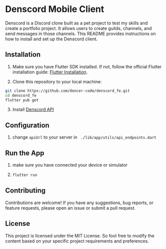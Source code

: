 # Denscord Mobile Client

Denscord is a Discord clone built as a pet project to test my skills and create a portfolio project. It allows users to create guilds, channels, and send messages in those channels. This README provides instructions on how to install and set up the Denscord client.

## Installation

1. Make sure you have Flutter SDK installed. If not, follow the official Flutter installation guide: [Flutter Installation](https://flutter.dev/docs/get-started/install).

2. Clone this repository to your local machine:

 ```bash
 git clone https://github.com/dencer-code/denscord_fe.git
 cd denscord_fe
 flutter pub get
```

3. Install [Denscord API](https://github.com/denver-code/denscord)

## Configuration
1. change `apiUrl` to your server in ``` ./lib/app/utils/api_endpoints.dart```


## Run the App
1. make sure you have connected your device or simulator
2. ```bash
   flutter run
   ```

## Contributing
Contributions are welcome! If you have any suggestions, bug reports, or feature requests, please open an issue or submit a pull request.

## License
This project is licensed under the MIT License.
So fool free to modify the content based on your specific project requirements and preferences.
